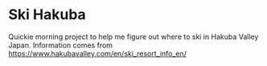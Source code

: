 # Ski Hakuba

Quickie morning project to help me figure out where to ski in Hakuba Valley Japan. Information comes from https://www.hakubavalley.com/en/ski_resort_info_en/
